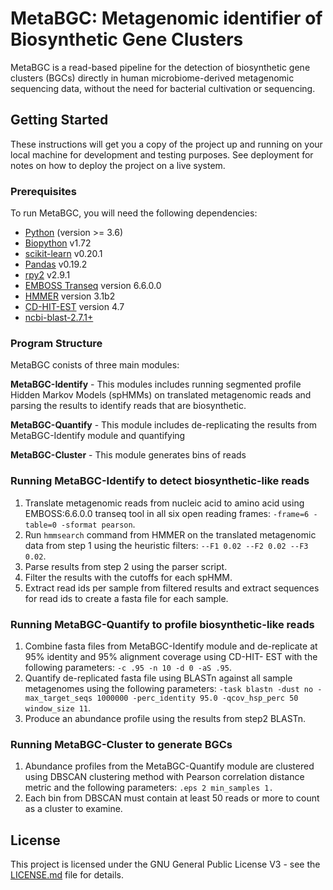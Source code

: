 # MetaBGC: Metagenomic identifier of Biosynthetic Gene Clusters 

MetaBGC is a read-based pipeline for the detection of biosynthetic gene clusters (BGCs) directly in human microbiome-derived metagenomic sequencing data, without the need for bacterial cultivation or sequencing. 

## Getting Started

These instructions will get you a copy of the project up and running on your local machine for development and testing purposes. See deployment for notes on how to deploy the project on a live system.

### Prerequisites

To run MetaBGC, you will need the following dependencies:

* [Python](https://www.python.org/downloads/) (version >= 3.6)
* [Biopython](https://biopython.org/wiki/Download) v1.72
* [scikit-learn](https://scikit-learn.org/stable/install.html) v0.20.1
* [Pandas](https://pandas.pydata.org/pandas-docs/stable/install.html) v0.19.2 
* [rpy2](https://pypi.org/project/rpy2/) v2.9.1
* [EMBOSS Transeq](http://emboss.sourceforge.net/download/) version 6.6.0.0
* [HMMER](http://hmmer.org/download.html) version 3.1b2
* [CD-HIT-EST](https://github.com/weizhongli/cdhit/releases) version 4.7
* [ncbi-blast-2.7.1+](https://ftp.ncbi.nlm.nih.gov/blast/executables/blast+/)

### Program Structure

MetaBGC conists of three main modules: 

**MetaBGC-Identify** - This modules includes running segmented profile Hidden Markov Models (spHMMs) on translated metagenomic reads and parsing the results to identify reads that are biosynthetic.

**MetaBGC-Quantify** - This module includes de-replicating the results from MetaBGC-Identify module and quantifying 

**MetaBGC-Cluster** - This module generates bins of reads 

### Running MetaBGC-Identify to detect biosynthetic-like reads

1. Translate metagenomic reads from nucleic acid to amino acid using EMBOSS:6.6.0.0 transeq tool in all six open reading frames: `-frame=6 - table=0 -sformat pearson`. 
2. Run `hmmsearch` command from HMMER on the translated metagenomic data from step 1 using the heuristic filters: `--F1 0.02 --F2 0.02 --F3 0.02`. 
3. Parse results from step 2 using the parser script. 
4. Filter the results with the cutoffs for each spHMM. 
5. Extract read ids per sample from filtered results and extract sequences for read ids to create a fasta file for each sample. 

### Running MetaBGC-Quantify to profile biosynthetic-like reads

1. Combine fasta files from MetaBGC-Identify module and de-replicate at 95% identity and 95% alignment coverage using CD-HIT- EST with the following parameters: `-c .95 -n 10 -d 0 -aS .95`. 
2. Quantify de-replicated fasta file using BLASTn against all sample metagenomes using the following parameters: `-task blastn -dust no -max_target_seqs 1000000 -perc_identity 95.0 -qcov_hsp_perc 50 window_size 11`. 
3. Produce an abundance profile using the results from step2 BLASTn. 

### Running MetaBGC-Cluster to generate BGCs
1. Abundance profiles from the MetaBGC-Quantify module are clustered using DBSCAN clustering method with Pearson correlation distance metric and the following parameters: `.eps 2 min_samples 1.`
2. Each bin from DBSCAN must contain at least 50 reads or more to count as a cluster to examine.

## License

This project is licensed under the GNU General Public License V3 - see the [LICENSE.md](LICENSE.md) file for details.

